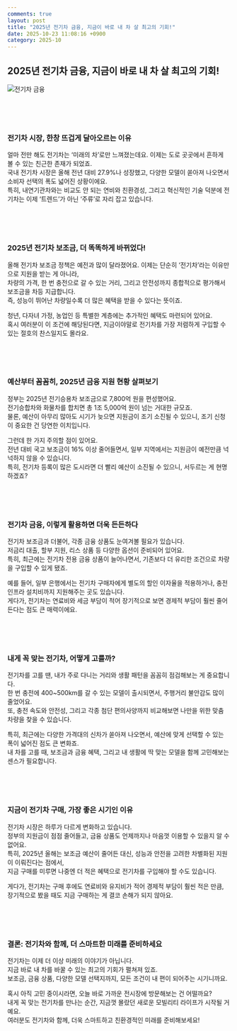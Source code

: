 ```yaml
---
comments: true
layout: post
title: "2025년 전기차 금융, 지금이 바로 내 차 살 최고의 기회!"
date: 2025-10-23 11:08:16 +0900
category: 2025-10
---
```


## 2025년 전기차 금융, 지금이 바로 내 차 살 최고의 기회!

![전기차 금융](https://images.unsplash.com/photo-1593941707882-a5bba14938c7?crop=entropy&cs=tinysrgb&fit=max&fm=jpg&ixid=M3w4MTk5NDN8MHwxfHNlxaW5yfHwxfHwlRUMlQTAlODQlRUElQjglQjAlRUMlQjAlQTh8ZW58MHx8fHwxNzYxMTg1MjQ1fDA&ixlib=rb-4.1.0&q=80&w=400)

<br><br><br>

### 전기차 시장, 한창 뜨겁게 달아오르는 이유

얼마 전만 해도 전기차는 ‘미래의 차’로만 느껴졌는데요. 이제는 도로 곳곳에서 흔하게 볼 수 있는 친근한 존재가 되었죠.  
국내 전기차 시장은 올해 전년 대비 27.9%나 성장했고, 다양한 모델이 쏟아져 나오면서 소비자 선택의 폭도 넓어진 상황이에요.  
특히, 내연기관차와는 비교도 안 되는 연비와 친환경성, 그리고 혁신적인 기술 덕분에 전기차는 이제 ‘트렌드’가 아닌 ‘주류’로 자리 잡고 있습니다.

<br><br><br>

### 2025년 전기차 보조금, 더 똑똑하게 바뀌었다!

올해 전기차 보조금 정책은 예전과 많이 달라졌어요. 이제는 단순히 ‘전기차’라는 이유만으로 지원을 받는 게 아니라,  
차량의 가격, 한 번 충전으로 갈 수 있는 거리, 그리고 안전성까지 종합적으로 평가해서 보조금을 차등 지급합니다.  
즉, 성능이 뛰어난 차량일수록 더 많은 혜택을 받을 수 있다는 뜻이죠.

청년, 다자녀 가정, 농업인 등 특별한 계층에는 추가적인 혜택도 마련되어 있어요.  
혹시 여러분이 이 조건에 해당된다면, 지금이야말로 전기차를 가장 저렴하게 구입할 수 있는 절호의 찬스일지도 몰라요.

<br><br><br>

### 예산부터 꼼꼼히, 2025년 금융 지원 현황 살펴보기

정부는 2025년 전기승용차 보조금으로 7,800억 원을 편성했어요.  
전기승합차와 화물차를 합치면 총 1조 5,000억 원이 넘는 거대한 규모죠.  
물론, 예산이 아무리 많아도 시기가 늦으면 지원금이 조기 소진될 수 있으니, 조기 신청이 중요한 건 당연한 이치입니다.

그런데 한 가지 주의할 점이 있어요.  
전년 대비 국고 보조금이 16% 이상 줄어들면서, 일부 지역에서는 지원금이 예전만큼 넉넉하지 않을 수 있습니다.  
특히, 전기차 등록이 많은 도시라면 더 빨리 예산이 소진될 수 있으니, 서두르는 게 현명하겠죠?

<br><br><br>

### 전기차 금융, 이렇게 활용하면 더욱 든든하다

전기차 보조금과 더불어, 각종 금융 상품도 눈여겨볼 필요가 있습니다.  
저금리 대출, 할부 지원, 리스 상품 등 다양한 옵션이 준비되어 있어요.  
특히, 최근에는 전기차 전용 금융 상품이 늘어나면서, 기존보다 더 유리한 조건으로 차량을 구입할 수 있게 됐죠.

예를 들어, 일부 은행에서는 전기차 구매자에게 별도의 할인 이자율을 적용하거나, 충전 인프라 설치비까지 지원해주는 곳도 있습니다.  
게다가, 전기차는 연료비와 세금 부담이 적어 장기적으로 보면 경제적 부담이 훨씬 줄어든다는 점도 큰 매력이에요.

<br><br><br>

### 내게 꼭 맞는 전기차, 어떻게 고를까?

전기차를 고를 땐, 내가 주로 다니는 거리와 생활 패턴을 꼼꼼히 점검해보는 게 중요합니다.  
한 번 충전에 400~500km를 갈 수 있는 모델이 출시되면서, 주행거리 불안감도 많이 줄었어요.  
또, 충전 속도와 안전성, 그리고 각종 첨단 편의사양까지 비교해보면 나만을 위한 맞춤 차량을 찾을 수 있습니다.

특히, 최근에는 다양한 가격대의 신차가 쏟아져 나오면서, 예산에 맞게 선택할 수 있는 폭이 넓어진 점도 큰 변화죠.  
내 차를 고를 때, 보조금과 금융 혜택, 그리고 내 생활에 딱 맞는 모델을 함께 고민해보는 센스가 필요합니다.

<br><br><br>

### 지금이 전기차 구매, 가장 좋은 시기인 이유

전기차 시장은 하루가 다르게 변화하고 있습니다.  
정부의 지원금이 점점 줄어들고, 금융 상품도 언제까지나 마음껏 이용할 수 있을지 알 수 없어요.  
특히, 2025년 올해는 보조금 예산이 줄어든 대신, 성능과 안전을 고려한 차별화된 지원이 이뤄진다는 점에서,  
지금 구매를 미루면 나중엔 더 적은 혜택으로 전기차를 구입해야 할 수도 있습니다.

게다가, 전기차는 구매 후에도 연료비와 유지비가 적어 경제적 부담이 훨씬 적은 만큼,  
장기적으로 봤을 때도 지금 구매하는 게 결코 손해가 되지 않아요.

<br><br><br>

### 결론: 전기차와 함께, 더 스마트한 미래를 준비하세요

전기차는 이제 더 이상 미래의 이야기가 아닙니다.  
지금 바로 내 차를 바꿀 수 있는 최고의 기회가 펼쳐져 있죠.  
보조금, 금융 상품, 다양한 모델 선택지까지, 모든 조건이 내 편이 되어주는 시기니까요.

혹시 아직 고민 중이시라면, 오늘 바로 가까운 전시장에 방문해보는 건 어떨까요?  
내게 꼭 맞는 전기차를 만나는 순간, 지금껏 몰랐던 새로운 모빌리티 라이프가 시작될 거예요.  
여러분도 전기차와 함께, 더욱 스마트하고 친환경적인 미래를 준비해보세요!